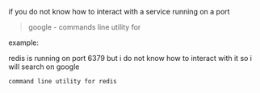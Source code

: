 if you do not know how to interact with a service running on a port

> google - commands line utility for <service name>

example:

redis is running on port 6379
but i do not know how to interact with it so i will search on google

	command line utility for redis
